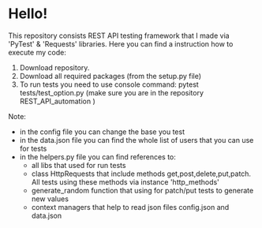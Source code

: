 # Hello!

This repository consists REST API testing framework that I made via 'PyTest' & 'Requests' libraries. Here you can find a instruction how to execute my code:

1. Download repository.
2. Download all required packages (from the setup.py file)
3. To run tests you need to use console command: pytest tests/test_option.py (make sure you are in the repository REST_API_automation )

Note:
- in the config file you can change the base you test
- in the data.json file you can find the whole list of users that you can use for tests
- in the helpers.py file you can find references to:
  - all libs that used for run tests
  - class HttpRequests that include methods get,post,delete,put,patch. All tests using these methods via instance 'http_methods'
  - generate_random function that using for patch/put tests to generate new values
  - context managers that help to read json files config.json and data.json
